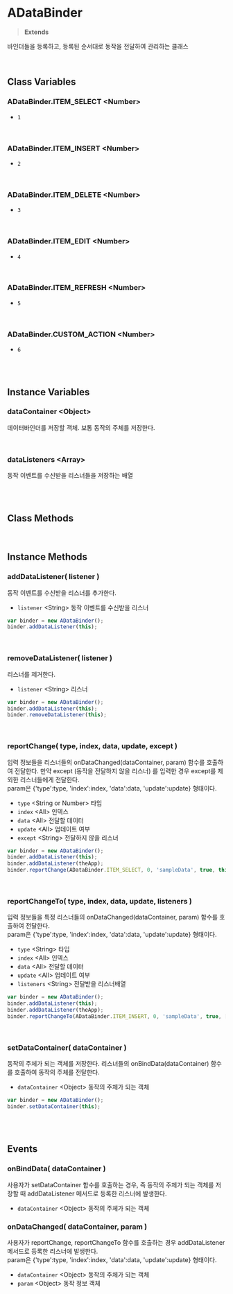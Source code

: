 # ADataBinder
> **Extends**

바인더들을 등록하고, 등록된 순서대로 동작을 전달하여 관리하는 클래스

<br/>

## Class Variables

### ADataBinder.ITEM_SELECT \<Number>

* `1`

<br/>

### ADataBinder.ITEM_INSERT \<Number>

* `2`

<br/>

### ADataBinder.ITEM_DELETE \<Number>

* `3`

<br/>

### ADataBinder.ITEM_EDIT \<Number>

* `4`

<br/>

### ADataBinder.ITEM_REFRESH \<Number>

* `5`

<br/>

### ADataBinder.CUSTOM_ACTION \<Number>

* `6`

<br/>
<br/>

## Instance Variables

### dataContainer \<Object>

데이터바인더를 저장할 객체. 보통 동작의 주체를 저장한다.

<br/>

### dataListeners \<Array>

동작 이벤트를 수신받을 리스너들을 저장하는 배열

<br/>
<br/>

## Class Methods

<br/>

## Instance Methods

### addDataListener( listener )

동작 이벤트를 수신받을 리스너를 추가한다.

* `listener` \<String> 동작 이벤트를 수신받을 리스너

```js
var binder = new ADataBinder();
binder.addDataListener(this);
```

<br/>

### removeDataListener( listener )

리스너를 제거한다.

* `listener` \<String> 리스너

```js
var binder = new ADataBinder();
binder.addDataListener(this);
binder.removeDataListener(this);
```

<br/>

### reportChange( type, index, data, update, except )

입력 정보들을 리스너들의 onDataChanged(dataContainer, param) 함수를 호출하여 전달한다. 만약 except (동작을 전달하지 않을 리스너) 를 입력한 경우 except를 제외한 리스너들에게 전달한다.<br/>param은 {'type':type, 'index':index, 'data':data, 'update':update} 형태이다.

* `type` \<String or Number> 타입
* `index` \<All> 인덱스
* `data` \<All> 전달할 데이터
* `update` \<All> 업데이트 여부
* `except` \<String> 전달하지 않을 리스너

```js
var binder = new ADataBinder();
binder.addDataListener(this);
binder.addDataListener(theApp);
binder.reportChange(ADataBinder.ITEM_SELECT, 0, 'sampleData', true, this);
```

<br/>

### reportChangeTo( type, index, data, update, listeners )

입력 정보들을 특정 리스너들의 onDataChanged(dataContainer, param) 함수를 호출하여 전달한다.<br/>param은 {'type':type, 'index':index, 'data':data, 'update':update} 형태이다.

* `type` \<String> 타입
* `index` \<All> 인덱스
* `data` \<All> 전달할 데이터
* `update` \<All> 업데이트 여부
* `listeners` \<String> 전달받을 리스너배열

```js
var binder = new ADataBinder();
binder.addDataListener(this);
binder.addDataListener(theApp);
binder.reportChangeTo(ADataBinder.ITEM_INSERT, 0, 'sampleData', true, [this, theApp]);
```

<br/>

### setDataContainer( dataContainer )

동작의 주체가 되는 객체를 저장한다. 리스너들의 onBindData(dataContainer) 함수를 호출하여 동작의 주체를 전달한다.

* `dataContainer` \<Object> 동작의 주체가 되는 객체

```js
var binder = new ADataBinder();
binder.setDataContainer(this);
```

<br/>
<br/>

## Events


### onBindData( dataContainer )

사용자가 setDataContainer 함수를 호출하는 경우, 즉 동작의 주체가 되는 객체를 저장할 때 addDataListener 메서드로 등록한 리스너에 발생한다.

* `dataContainer` \<Object> 동작의 주체가 되는 객체

### onDataChanged( dataContainer, param )

사용자가 reportChange, reportChangeTo 함수를 호출하는 경우 addDataListener 메서드로 등록한 리스너에 발생한다. <br/>param은 {'type':type, 'index':index, 'data':data, 'update':update} 형태이다.

* `dataContainer` \<Object> 동작의 주체가 되는 객체
* `param` \<Object> 동작 정보 객체

<br/>

